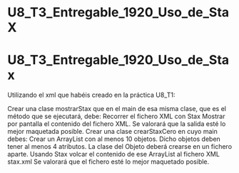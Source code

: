 # U8_T3_Entregable_1920_Uso_de_StaX
# U8_T3_Entregable_1920_Uso_de_Stax

Utilizando el xml que habéis creado en la práctica U8_T1:

Crear una clase mostrarStax que en el main de esa misma clase, que es el método que se ejecutará, debe:
Recorrer el fichero XML con Stax
Mostrar por pantalla el contenido del fichero XML.
Se valorará que la salida esté lo mejor maquetada posible.
Crear una clase crearStaxCero en cuyo main debes:
Crear un ArrayList con al menos 10 objetos. Dicho objetos deben tener al menos 4 atributos. La clase del Objeto deberá crearse en un fichero aparte.
Usando Stax volcar el contenido de ese ArrayList al fichero XML stax.xml
Se valorará que el fichero esté lo mejor maquetado posible.